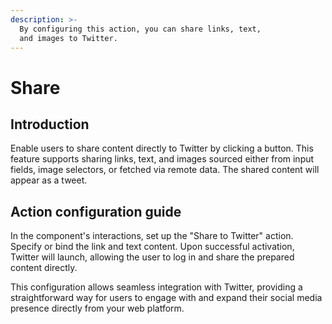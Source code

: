 ```yaml
---
description: >-
  By configuring this action, you can share links, text,
  and images to Twitter.
---
```


# Share 

## Introduction   
Enable users to share content directly to Twitter by clicking a button. This feature supports sharing links, text, and images sourced either from input fields, image selectors, or fetched via remote data. The shared content will appear as a tweet.

## Action configuration guide   
In the component's interactions, set up the "Share to Twitter" action. Specify or bind the link and text content. Upon successful activation, Twitter will launch, allowing the user to log in and share the prepared content directly.

This configuration allows seamless integration with Twitter, providing a straightforward way for users to engage with and expand their social media presence directly from your web platform.


